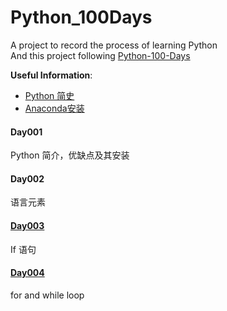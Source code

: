 # Python_100Days
A project to record the process of learning Python  
And this project following [Python-100-Days](https://github.com/jackfrued/Python-100-Days)

**Useful Information**:
- [Python 简史](http://www.cnblogs.com/vamei/archive/2013/02/06/2892628.html)  
- [Anaconda安装](https://www.jianshu.com/p/62f155eb6ac5)  

#### Day001
Python 简介，优缺点及其安装
#### Day002
语言元素
#### [Day003](https://github.com/jingggo/Python_100Days/tree/master/Day01-15/Day003)
If 语句
#### [Day004](https://github.com/jingggo/Python_100Days/tree/master/Day01-15/Day004)
for and while loop
